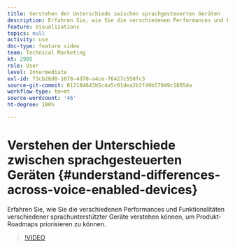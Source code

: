 ```yaml
---
title: Verstehen der Unterschiede zwischen sprachgesteuerten Geräten
description: Erfahren Sie, wie Sie die verschiedenen Performances und Funktionalitäten verschiedener sprachunterstützter Geräte verstehen können, um Produkt-Roadmaps priorisieren zu können.
feature: Visualizations
topics: null
activity: use
doc-type: feature video
team: Technical Marketing
kt: 2905
role: User
level: Intermediate
exl-id: 73cb28d8-1078-4d70-a4ce-76427c550fc3
source-git-commit: 812184643b5c4a5c01dea2b2f49b57049c1805da
workflow-type: tm+mt
source-wordcount: '46'
ht-degree: 100%

---
```


# Verstehen der Unterschiede zwischen sprachgesteuerten Geräten {#understand-differences-across-voice-enabled-devices}

Erfahren Sie, wie Sie die verschiedenen Performances und Funktionalitäten verschiedener sprachunterstützter Geräte verstehen können, um Produkt-Roadmaps priorisieren zu können.

>[!VIDEO](https://video.tv.adobe.com/v/34981/?quality=12&learn=on&captions=ger)
